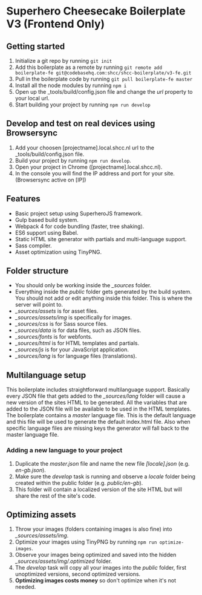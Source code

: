 # Superhero Cheesecake Boilerplate V3 (Frontend Only)

## Getting started
1. Initialize a git repo by running `git init`
2. Add this boilerplate as a remote by running `git remote add boilerplate-fe git@codebasehq.com:shcc/shcc-boilerplate/v3-fe.git`
3. Pull in the boilerplate code by running `git pull boilerplate-fe master`
4. Install all the node modules by running `npm i`
5. Open up the _tools/build/config.json file and change the *url* property to your local url.
6. Start building your project by running `npm run develop`

## Develop and test on real devices using Browsersync
1. Add your choosen [projectname].local.shcc.nl url to the _tools/build/config.json file.
2. Build your project by running `npm run develop`.
3. Open your project in Chrome ([projectname].local.shcc.nl).
4. In the console you will find the IP address and port for your site. (Browsersync active on [IP])

## Features
* Basic project setup using SuperheroJS framework.
* Gulp based build system.
* Webpack 4 for code bundling (faster, tree shaking).
* ES6 support using Babel.
* Static HTML site generator with partials and multi-language support.
* Sass compiler.
* Asset optimization using TinyPNG.

## Folder structure
* You should only be working inside the *_sources* folder.
* Everything inside the *public* folder gets generated by the build system. You should not add or edit anything inside this folder. This is where the server will point to.
* *_sources/assets* is for asset files.
* *_sources/assets/img* is specifically for images.
* *_sources/css* is for Sass source files.
* *_sources/data* is for data files, such as JSON files.
* *_sources/fonts* is for webfonts.
* *_sources/html* is for HTML templates and partials.
* *_sources/js* is for your JavaScript application.
* *_sources/lang* is for language files (translations).

## Multilanguage setup
This boilerplate includes straightforward multilanguage support. Basically every JSON file that gets added to the *_sources/lang* folder will cause a new version of the sites HTML to be generated. All the variables that are added to the JSON file will be available to be used in the HTML templates. The boilerplate contains a *master* language file. This is the default language and this file will be used to generate the default index.html file. Also when specific language files are missing keys the generator will fall back to the master language file.
### Adding a new language to your project
1. Duplicate the *master.json* file and name the new file *[locale].json* (e.g. *en-gb.json*).
2. Make sure the *develop* task is running and observe a *locale* folder being created within the public folder (e.g. *public/en-gb*).
3. This folder will contain a localized version of the site HTML but will share the rest of the site's code.

## Optimizing assets
1. Throw your images (folders containing images is also fine) into *_sources/assets/img*.
2. Optimize your images using TinyPNG by running `npm run optimize-images`.
3. Observe your images being optimized and saved into the hidden *_sources/assets/img/.optimized* folder.
4. The *develop* task will copy all your images into the *public* folder, first unoptimized versions, second optimized versions.
5. **Optimizing images costs money** so don't optimize when it's not needed.
